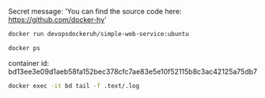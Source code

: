 Secret message: 'You can find the source code here: https://github.com/docker-hy'

```bash
docker run devopsdockeruh/simple-web-service:ubuntu
```

```bash
docker ps
```

container id: bd13ee3e09d1aeb58fa152bec378cfc7ae83e5e10f52115b8c3ac42125a75db7

```bash
docker exec -it bd tail -f .text/.log
```
